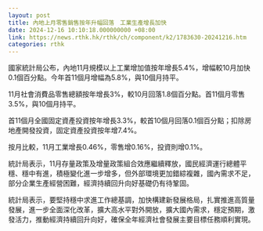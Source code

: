 ```yaml
---
layout: post
title: 內地上月零售銷售按年升幅回落　工業生產增長加快
date: 2024-12-16 10:10:18.000000000 +08:00
link: https://news.rthk.hk/rthk/ch/component/k2/1783630-20241216.htm
categories: rthk
---
```


國家統計局公布，內地11月規模以上工業增加值按年增長5.4%，增幅較10月加快0.1個百分點。今年首11個月增幅為5.8%，與10個月持平。

11月社會消費品零售總額按年增長3%，較10月回落1.8個百分點。首11個月零售3.5%，與10個月持平。

首11個月全國固定資產投資按年增長3.3%，較首10個月回落0.1個百分點；扣除房地產開發投資，固定資產投資按年增7.4%。

按月比較，11月工業增長0.46%，零售增0.16%，投資則增0.1%。

統計局表示，11月存量政策及增量政策組合效應繼續釋放，國民經濟運行總體平穩、穩中有進，積極變化進一步增多，但外部環境更加錯綜複雜，國內需求不足，部分企業生產經營困難，經濟持續回升向好基礎仍有待鞏固。

統計局表示，要堅持穩中求進工作總基調，加快構建新發展格局，扎實推進高質量發展，進一步全面深化改革，擴大高水平對外開放，擴大國內需求，穩定預期，激發活力，推動經濟持續回升向好，確保全年經濟社會發展主要目標任務順利實現。

